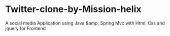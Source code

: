 # Twitter-clone-by-Mission-helix
A social media Application using Java &amp;amp; Spring Mvc with  Html, Css and jquery for Frontend
